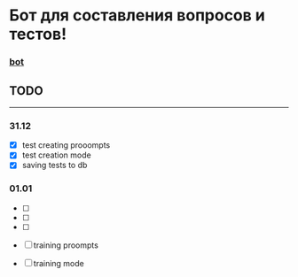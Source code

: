 # Бот для составления вопросов и тестов!
### [bot](https://t.me/testsproject_bot)

## TODO
---
### 31.12
- [x] test creating prooompts
- [x] test creation mode
- [x] saving tests to db
### 01.01
- [ ]
- [ ]
- [ ]


- [ ] training proompts
- [ ] training mode
